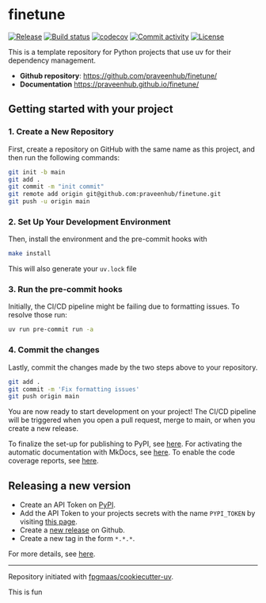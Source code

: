 # finetune

[![Release](https://img.shields.io/github/v/release/praveenhub/finetune)](https://img.shields.io/github/v/release/praveenhub/finetune)
[![Build status](https://img.shields.io/github/actions/workflow/status/praveenhub/finetune/main.yml?branch=main)](https://github.com/praveenhub/finetune/actions/workflows/main.yml?query=branch%3Amain)
[![codecov](https://codecov.io/gh/praveenhub/finetune/branch/main/graph/badge.svg)](https://codecov.io/gh/praveenhub/finetune)
[![Commit activity](https://img.shields.io/github/commit-activity/m/praveenhub/finetune)](https://img.shields.io/github/commit-activity/m/praveenhub/finetune)
[![License](https://img.shields.io/github/license/praveenhub/finetune)](https://img.shields.io/github/license/praveenhub/finetune)

This is a template repository for Python projects that use uv for their dependency management.

- **Github repository**: <https://github.com/praveenhub/finetune/>
- **Documentation** <https://praveenhub.github.io/finetune/>

## Getting started with your project

### 1. Create a New Repository

First, create a repository on GitHub with the same name as this project, and then run the following commands:

```bash
git init -b main
git add .
git commit -m "init commit"
git remote add origin git@github.com:praveenhub/finetune.git
git push -u origin main
```

### 2. Set Up Your Development Environment

Then, install the environment and the pre-commit hooks with

```bash
make install
```

This will also generate your `uv.lock` file

### 3. Run the pre-commit hooks

Initially, the CI/CD pipeline might be failing due to formatting issues. To resolve those run:

```bash
uv run pre-commit run -a
```

### 4. Commit the changes

Lastly, commit the changes made by the two steps above to your repository.

```bash
git add .
git commit -m 'Fix formatting issues'
git push origin main
```

You are now ready to start development on your project!
The CI/CD pipeline will be triggered when you open a pull request, merge to main, or when you create a new release.

To finalize the set-up for publishing to PyPI, see [here](https://fpgmaas.github.io/cookiecutter-uv/features/publishing/#set-up-for-pypi).
For activating the automatic documentation with MkDocs, see [here](https://fpgmaas.github.io/cookiecutter-uv/features/mkdocs/#enabling-the-documentation-on-github).
To enable the code coverage reports, see [here](https://fpgmaas.github.io/cookiecutter-uv/features/codecov/).

## Releasing a new version

- Create an API Token on [PyPI](https://pypi.org/).
- Add the API Token to your projects secrets with the name `PYPI_TOKEN` by visiting [this page](https://github.com/praveenhub/finetune/settings/secrets/actions/new).
- Create a [new release](https://github.com/praveenhub/finetune/releases/new) on Github.
- Create a new tag in the form `*.*.*`.

For more details, see [here](https://fpgmaas.github.io/cookiecutter-uv/features/cicd/#how-to-trigger-a-release).

---

Repository initiated with [fpgmaas/cookiecutter-uv](https://github.com/fpgmaas/cookiecutter-uv).

This is fun
